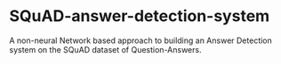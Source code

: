 # SQuAD-answer-detection-system
A non-neural Network based approach to building an Answer Detection system on the SQuAD dataset of Question-Answers.
